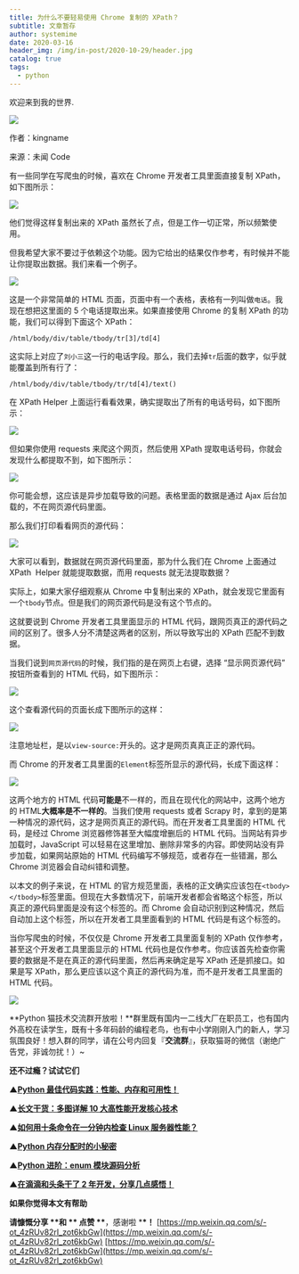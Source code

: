 ```yaml
---
title: 为什么不要轻易使用 Chrome 复制的 XPath？
subtitle: 文章暂存
author: systemime
date: 2020-03-16
header_img: /img/in-post/2020-10-29/header.jpg
catalog: true
tags:
  - python
---
```


欢迎来到我的世界.

<!-- more -->

![](https://mmbiz.qpic.cn/mmbiz_jpg/LLRiaS9YfFTPdzarAhulgpZeYMbpucH0Gh46VRxL4Keb7VyEqAiamTdfnDbeeFIEmwbmVMbs58oQypl7jRe5v61A/640?wx_fmt=jpeg)

作者：kingname

来源：未闻 Code

有一些同学在写爬虫的时候，喜欢在 Chrome 开发者工具里面直接复制 XPath，如下图所示：  

![](https://mmbiz.qpic.cn/mmbiz_png/ohoo1dCmvqf4kAkGg9ZCdKo0f0liaiaLibe1FsfDRsCNA8HqSlXKN2Tya6CKqdibnnOzkQcERXbaDKZY40kgtNhh4w/640?wx_fmt=png)

他们觉得这样复制出来的 XPath 虽然长了点，但是工作一切正常，所以频繁使用。  

但我希望大家不要过于依赖这个功能。因为它给出的结果仅作参考，有时候并不能让你提取出数据。我们来看一个例子。

![](https://mmbiz.qpic.cn/mmbiz_png/ohoo1dCmvqf4kAkGg9ZCdKo0f0liaiaLibeRXIfYxFTuibELpbsuVKV49y1lAc675DWF8RsyPDQM7LjQw97LwkiagLw/640?wx_fmt=png)

这是一个非常简单的 HTML 页面，页面中有一个表格，表格有一列叫做`电话`。我现在想把这里面的 5 个电话提取出来。如果直接使用 Chrome 的复制 XPath 的功能，我们可以得到下面这个 XPath：

    /html/body/div/table/tbody/tr[3]/td[4]

这实际上对应了`刘小三`这一行的电话字段。那么，我们去掉`tr`后面的数字，似乎就能覆盖到所有行了：

    /html/body/div/table/tbody/tr/td[4]/text()

在 XPath Helper 上面运行看看效果，确实提取出了所有的电话号码，如下图所示：

![](https://mmbiz.qpic.cn/mmbiz_png/ohoo1dCmvqf4kAkGg9ZCdKo0f0liaiaLiben2Zfiarfv8hAAMicSELWKPCkAibUiad5DsNXD8HgcVtma2P3cT99m1bajw/640?wx_fmt=png)

但如果你使用 requests 来爬这个网页，然后使用 XPath 提取电话号码，你就会发现什么都提取不到，如下图所示：

![](https://mmbiz.qpic.cn/mmbiz_png/ohoo1dCmvqf4kAkGg9ZCdKo0f0liaiaLibeatCpGCbW49UJeh7cSgALkden9sX238ic89rkYSfsT9O3k920hib876CQ/640?wx_fmt=png)

你可能会想，这应该是异步加载导致的问题。表格里面的数据是通过 Ajax 后台加载的，不在网页源代码里面。

那么我们打印看看网页的源代码：

![](https://mmbiz.qpic.cn/mmbiz_png/ohoo1dCmvqf4kAkGg9ZCdKo0f0liaiaLibeIGlpLoY7Ix45pjKleSV1OdXu9a3Sg8tesE6bZvfqkPKiaZVpJGOeTBw/640?wx_fmt=png)

大家可以看到，数据就在网页源代码里面，那为什么我们在 Chrome 上面通过 XPath  Helper 就能提取数据，而用 requests 就无法提取数据？

实际上，如果大家仔细观察从 Chrome 中复制出来的 XPath，就会发现它里面有一个`tbody`节点。但是我们的网页源代码是没有这个节点的。

这就要说到 Chrome 开发者工具里面显示的 HTML 代码，跟网页真正的源代码之间的区别了。很多人分不清楚这两者的区别，所以导致写出的 XPath 匹配不到数据。

当我们说到`网页源代码`的时候，我们指的是在网页上右键，选择 “显示网页源代码” 按钮所查看到的 HTML 代码，如下图所示：

![](https://mmbiz.qpic.cn/mmbiz_png/ohoo1dCmvqf4kAkGg9ZCdKo0f0liaiaLibeNricZib2guW1MwWhpicr0jQZYpIswt8vpVxhqH9Oo8w0O5pPEL4xjxUtQ/640?wx_fmt=png)

这个查看源代码的页面长成下图所示的这样：

![](https://mmbiz.qpic.cn/mmbiz_png/ohoo1dCmvqf4kAkGg9ZCdKo0f0liaiaLibeUNiaUj4Vohuul68ImXia4ia3l8wUTmLguQBiaFPaf24HTluHXPibV6y9WjA/640?wx_fmt=png)

注意地址栏，是以`view-source:`开头的。这才是网页真真正正的源代码。

而 Chrome 的开发者工具里面的`Element`标签所显示的源代码，长成下面这样：

![](https://mmbiz.qpic.cn/mmbiz_png/ohoo1dCmvqf4kAkGg9ZCdKo0f0liaiaLibeNia6SRtoQ5PcCLZ6CYSo8rWlBKhNLanwKoJY8Z9GN8jD3yjibnbKao1Q/640?wx_fmt=png)

这两个地方的 HTML 代码**可能是**不一样的，而且在现代化的网站中，这两个地方的 HTML**大概率是不一样的**。当我们使用 requests 或者 Scrapy 时，拿到的是第一种情况的源代码，这才是网页真正的源代码。而在开发者工具里面的 HTML 代码，是经过 Chrome 浏览器修饰甚至大幅度增删后的 HTML 代码。当网站有异步加载时，JavaScript 可以轻易在这里增加、删除非常多的内容。即使网站没有异步加载，如果网站原始的 HTML 代码编写不够规范，或者存在一些错漏，那么 Chrome 浏览器会自动纠错和调整。

以本文的例子来说，在 HTML 的官方规范里面，表格的正文确实应该包在`<tbody></tbody>`标签里面。但现在大多数情况下，前端开发者都会省略这个标签，所以真正的源代码里面是没有这个标签的。而 Chrome 会自动识别到这种情况，然后自动加上这个标签，所以在开发者工具里面看到的 HTML 代码是有这个标签的。

当你写爬虫的时候，不仅仅是 Chrome 开发者工具里面复制的 XPath 仅作参考，甚至这个开发者工具里面显示的 HTML 代码也是仅作参考。你应该首先检查你需要的数据是不是在真正的源代码里面，然后再来确定是写 XPath 还是抓接口。如果是写 XPath，那么更应该以这个真正的源代码为准，而不是开发者工具里面的 HTML 代码。

![](https://mmbiz.qpic.cn/mmbiz/cZV2hRpuAPiaJQXWGyC9wrUzIicibgXayrgibTYarT3A1yzttbtaO0JlV21wMqroGYT3QtPq2C7HMYsvicSB2p7dTBg/640?wx_fmt=gif)

**Python 猫技术交流群开放啦！**群里既有国内一二线大厂在职员工，也有国内外高校在读学生，既有十多年码龄的编程老鸟，也有中小学刚刚入门的新人，学习氛围良好！想入群的同学，请在公号内回复『**交流群**』，获取猫哥的微信（谢绝广告党，非诚勿扰！）~

**还不过瘾？试试它们**

**▲[Python 最佳代码实践：性能、内存和可用性！](http://mp.weixin.qq.com/s?__biz=MzUyOTk2MTcwNg==&mid=2247491581&idx=2&sn=997772836d9c193bcbd4b62faa3b2cbe&chksm=fa585878cd2fd16eb441e66cd82db48ab67a2776d32ef4f1d554ca6e5f93b4a5f5470fa3c1fc&scene=21#wechat_redirect)**

**▲[长文干货：多图详解 10 大高性能开发核心技术](http://mp.weixin.qq.com/s?__biz=MzUyOTk2MTcwNg==&mid=2247486463&idx=1&sn=53a1a4f2503adf4a394086e3999de361&chksm=fa584c7acd2fc56c806d38c9ab76728058956e99be4b0e0504ce7d2cac47873c3399698fbb26&scene=21#wechat_redirect)**

**▲[如何用十条命令在一分钟内检查 Linux 服务器性能？](http://mp.weixin.qq.com/s?__biz=MzUyOTk2MTcwNg==&mid=2247484880&idx=1&sn=b4da077ab87806474d261f80d347b04d&chksm=fa584255cd2fcb43540bdc4fb7b996781089299022937b6f3adaaefde090b6f47c6ffa5196a6&scene=21#wechat_redirect)**

**▲[Python 内存分配时的小秘密](http://mp.weixin.qq.com/s?__biz=MzUyOTk2MTcwNg==&mid=2247484562&idx=1&sn=62bdb35df55000f982d34b82ac7d62c1&chksm=fa584317cd2fca015c78130ccd67aca85459b1a0534aadef887168cb197446ed75da75578b83&scene=21#wechat_redirect)**

**▲[Python 进阶：enum 模块源码分析](http://mp.weixin.qq.com/s?__biz=MzUyOTk2MTcwNg==&mid=2247485325&idx=1&sn=3fd26870a32901e1c70a63dc111bb6c3&chksm=fa584008cd2fc91e36d24524a5775794cc8e06afe8246da2dbb8b3024b6cedf7846a939609ed&scene=21#wechat_redirect)**

**▲[在滴滴和头条干了 2 年开发，分享几点感悟！](http://mp.weixin.qq.com/s?__biz=MzUyOTk2MTcwNg==&mid=2247491398&idx=1&sn=1520b6fd4f348d92e0e9a3b03a4f9970&chksm=fa5858c3cd2fd1d52e66dfa969e60c537a247ffbf452c76124b590ca32bc4d3f8a9f368e4e9c&scene=21#wechat_redirect)**

**如果你觉得本文有帮助**

**请慷慨分享 \*\***和 \***\* 点赞 \*\***，感谢啦 \***\*！** 
 [https://mp.weixin.qq.com/s/-ot_4zRUv82rI_zot6kbGw](https://mp.weixin.qq.com/s/-ot_4zRUv82rI_zot6kbGw) 
 [https://mp.weixin.qq.com/s/-ot_4zRUv82rI_zot6kbGw](https://mp.weixin.qq.com/s/-ot_4zRUv82rI_zot6kbGw)
